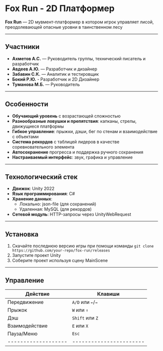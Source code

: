 # Fox Run - 2D Платформер

**Fox Run** —  2D мувмент-платформер в котором игрок управляет лисой, преодолевающей опасные уровни в таинственном лесу

---

## Участники
- **Ахметов А.С.** — Руководитель группы, технический писатель и разработчик
- **Авдеев А.Ю.** — Разработчик и дизайнер
- **Забавин С.К.** — Аналитик и тестировщик
- **Бокий Р.Ю.** - Разработчик и 2D Дизайнер
- **Туманова М.Б.** — Руководитель

---

## Особенности
- **Обучающий уровень** с возрастающей сложностью
- **Разнообразные ловушки и препятствия**: капканы, стрелы, движущиеся платформы
- **Гибкое управление**: прыжки, дэши, бег по стенам и взаимодействие с объектами
- **Система рекордов** с таблицей лидеров в качестве соревновательного элемента
- **Автосохранение** прогресса и поддержка ручного сохранения
- **Настраиваемый интерфейс**: звук, графика и управление

---

## Технологический стек
- **Движок**: Unity 2022
- **Язык программирования**: C#
- **Хранение данных**: 
  - Локально: json-file (для сохранений)
  - Удаленная: MySQL (для рекордов)
- **Сетевой модуль**: HTTP-запросы через UnityWebRequest

---

## Установка
1. Скачайте последнюю версию игры при помощи команды ```git clone https://github.com/your-repo/fox-run/releases```
2. Запустите проект Unity
3. Соберите проект используя сцену MainScene
---

## Управление
| Действие          | Клавиши               |
|-------------------|-----------------------|
| Передвижение      | `A/D` или `←`/`→`     |
| Прыжок            | `W` или `↑`           |
| Дэш               | `Shift` или `Z`        |
| Взаимодействие    | `E` или `X`            |
| Пауза/Меню        | `Esc`                  |
|-------------------|-----------------------|



